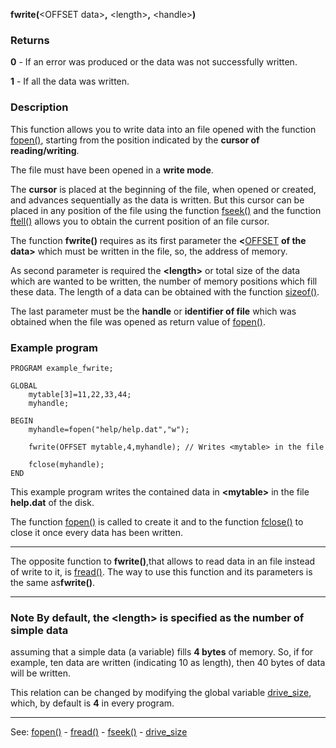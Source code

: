 **fwrite(**&lt;OFFSET data&gt;**,** &lt;length&gt;**,** &lt;handle&gt;**)**

### Returns

**0** - If an error was produced or the data was not successfully written.

**1** - If all the data was written.

### Description

This function allows you to write data into an file opened with the function
[fopen()](fopen().md), starting from the position indicated by the **cursor of reading/writing**.

The file must have been opened in a **write mode**.

The **cursor** is placed at the beginning of the file, when opened or created, 
and advances sequentially as the data is written.
But this cursor can be placed in any position of the file 
using the function [fseek()](fseek().md) and the function [ftell()](ftell().md) allows you to
obtain the current position of an file cursor.

The function **fwrite()** requires as its first parameter the **&lt;**[OFFSET](offset.md)
**of the data&gt;** which must be written in the file, so, the address of memory.

As second parameter is required the **&lt;length&gt;** or total size of the
data which are wanted to be written, the number of memory positions
which fill these data. The length of a data can be obtained with the
function [sizeof()](sizeof().md).

The last parameter must be the **handle** or **identifier of file** which
was obtained when the file was opened as return value of [fopen()](fopen().md).

### Example program
```
PROGRAM example_fwrite;

GLOBAL
    mytable[3]=11,22,33,44;
    myhandle;

BEGIN
    myhandle=fopen("help/help.dat","w");

    fwrite(OFFSET mytable,4,myhandle); // Writes <mytable> in the file

    fclose(myhandle);
END
```


This example program writes the contained data in **&lt;mytable&gt;** in the file
**help.dat** of the disk.

The function [fopen()](fopen().md) is called to create it and to the function [fclose()](fclose().md)
to close it once every data has been written.

---------------------------------------


The opposite function to **fwrite()**,that allows to read data in
an file instead of write to it, is [fread()](fread().md). The way to use this function
and its parameters is the same as**fwrite()**.

---------------------------------------


### Note By default, the **&lt;length&gt;** is specified as the number of simple data
assuming that a simple data (a variable) fills **4 bytes** of memory. So, if for example, 
ten data are written (indicating 10 as length), then 40 bytes of data will be written.

This relation can be changed by modifying the global variable [drive_size](global_unit_size.md),
which, by default is **4** in every program.

---------------------------------------
See: [fopen()](fopen().md) - [fread()](fread().md) - [fseek()](fseek().md) - [drive_size](global_unit_size.md)



